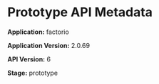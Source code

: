 # Prototype API Metadata

**Application:** factorio

**Application Version:** 2.0.69

**API Version:** 6

**Stage:** prototype

